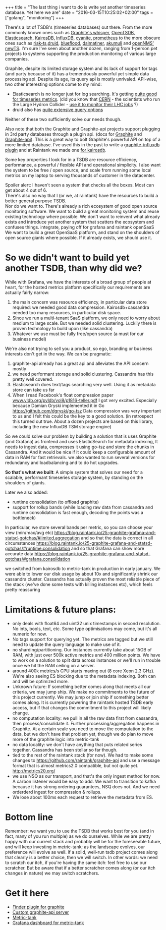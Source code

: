 +++
title = "The last thing i want to do is write yet another timeseries database. Yet here we are"
date = "2016-03-15T10:25:02+02:00"
tags = ["golang", "monitoring"]
+++

There's a lot of TSDB's (timeseries databases) out there.
From the more commonly known ones such as [Graphite's whisper](http://graphite.readthedocs.org/en/latest/whisper.html), [OpenTSDB](http://opentsdb.net/), [Elasticsearch](https://www.elastic.co/products/elasticsearch), [KairosDB](http://kairosdb.github.io/), [InfluxDB](https://influxdata.com/time-series-platform/influxdb/), [cyanite](http://cyanite.io/), [prometheus](http://prometheus.io/) to the more obscure ones such as
[riak-ts](http://basho.com/products/riak-ts/),[druid](http://druid.io), [blueflood](http://blueflood.io/), [dalmatiner](http://dalmatiner.io), [akumuli](http://akumuli.org/) and [openNMS' newTS](https://github.com/OpenNMS/newts ).
I'm sure I've seen about another dozen, ranging from 1-person pet projects to systems supporting the production monitoring of various large companies.

Graphite, despite its limited storage system and its lack of support for tags (and party because of it) has a tremendously powerful yet simple data processing api.
Despite its age, its query api is mostly unrivaled.
API-wise, two other interesting options come to my mind:

* Elasticsearch is no longer just for log searching. It's getting [quite good for timeseries metrics](https://www.elastic.co/blog/elasticsearch-as-a-time-series-data-store).
(did you know that [CERN](http://http://home.cern/) - the scientists who run the Large Hydron Collider - [use it to monitor their LHC jobs](http://cds.cern.ch/record/2011172/files/LHCb-TALK-2015-060.pdf) ?)
* druid also has [quite extensive query options](http://druid.io/docs/0.8.3/querying/querying.html)

Neither of these two sufficiently solve our needs though.

Also note that both the Graphite and Graphite-api projects support plugging in 3rd party databases through a plugin api. (docs for [Graphite](http://graphite.readthedocs.org/en/latest/storage-backends.html) and [Graphite-api](http://graphite-api.readthedocs.org/en/latest/finders.html)).
This is a great way to bolt Graphite's powerful API on top of a more limited database.
I've used this in the past to write a [graphite-influxdb plugin](https://github.com/vimeo/graphite-influxdb) and at Raintank we made one [for kairosdb](https://github.com/raintank/graphite-kairosdb).


Some key properties I look for in a TSDB are resource efficiency, performance, a powerful / flexible API and operational simplicity.
I also want the system to be free / open source, and scale from running some local metrics on my laptop to serving thousands of customer in the datacenter.

Spoiler alert: I haven't seen a system that checks all the boxes.  Most can get about 4 out of 6.  
There's also no way that I (or we, at raintank) have the resources to build a better general purpose TSDB.  
Nor do we want to.  There's already a rich ecosystem of good open source monitoring software.
We want to build a great monitoring system and reuse existing technology where possible.  We don't want to reinvent what already exists and introduce yet another system that scatters the ecosystem and confuses things.
integrate, paying off for grafana and raintank openSaaS
 We want to build a great OpenSaaS platform, and stand on the shoulders of open source giants where possible. If it already exists, we should use it.

# So we didn't want to build yet another TSDB, than why did we?

While with Grafana, we have the interests of a broad group of people at heart, for the hosted metrics platform specifically our requirements are actually fairly narrow:

1. the main concern was resource efficiency, in particular data store required: we needed good data compression.  Kairosdb+cassandra needed too many resources, in particular disk space.
2. Since we run a multi-tenant SaaS platform, we only need to worry about medium to large scale.  But we needed solid clustering.  Luckily there is proven technology to build upon (like cassandra)
3. Whatever we use must be fully free/open source (a must for our business model)

We're also not trying to sell you a product, so ego, branding or business interests don't get in the way.  We can be pragmatic:
1. graphite-api already has a great api and alleviates the API concern mostly
2. we need performant storage and solid clustering.  Cassandra has this pretty well covered.
3. Elasticsearch does text/tags searching very well.  Using it as metadata store can take us far
4. When I read Facebook's float compression paper www.vldb.org/pvldb/vol8/p1816-teller.pdf I got very excited. Especially because Damian Gryski implemented it in Go
https://github.com/dgryski/go-tsz  Data compression was very important to us and I felt this could be the key to a good solution. (in retrospect this turned out true.  About a dozen projects are based on this library, including the new InfluxDB TSM storage engine)


So we could solve our problem by building a solution that is uses Graphite (and Grafana) as frontend and uses ElasticSearch for metadata indexing, 
It needs to ingest data, compresses it using go-tsz and store the chunks in Cassandra.  And it would be nice if it could keep a configurable amount of data in RAM for fast retrievals.
we also wanted to run several versions for redundancy and loadbalancing and to do hot upgrades.


**So that's what we built**: A simple system that solves our need for a scalable, performant timeseries storage system, by standing on the shoulders of giants.

Later we also added:

* runtime consolidation (to offload graphite)
* support for rollup bands (while loading raw data from cassandra and runtime consolidation is fast enough, decoding the points was a bottleneck)

In particular, we store several bands per metric, so you can choose your view (min/max/avg etc) 
https://blog.raintank.io/25-graphite-grafana-and-statsd-gotchas/#limited.aggregation
and so that the data is correct in all circumstances
https://blog.raintank.io/25-graphite-grafana-and-statsd-gotchas/#runtime.consolidation
and so that Grafana can show more accurate data
https://blog.raintank.io/25-graphite-grafana-and-statsd-gotchas/#grafana.consolidation


we switched from kairosdb to metric-tank in production in early january.  We were able to lower our disk usage by about 10x and significantly shrink our cassandra cluster.
Cassandra has actually proven the most reliable piece of the stack (we've done some tests with killing instances etc), which feels pretty reassuring



# Limitations & future plans:

* only deals with float64 and uint32 unix timestamps in second resolution. No ints, bools, text, etc. Some type optimisations may come, but it's all numeric for now.
* No tags support for querying yet. The metrics are tagged but we still need to update the query language to make use of it. 
* no sharding/partitioning. Our instances currently take about 15GB of RAM, with just over 500k active metrics and 400 million points. We have to work on a solution to split data across instances or we'll run in trouble once we hit the RAM ceiling on a server.
* around 400k metrics/s CPU starts maxing out (8 core Xeon 2.3 GHz). We're also seeing ES blocking due to the metadata indexing.  Both can and will be optimized more.
* Unknown future:  If something better comes along that meets all our criteria, we may jump ship.
We make no commitments to the future of this project currently. We may jump or join ship if something better comes along. It is currently powering the raintank hosted TSDB early access, but if that changes the commitment to this project will likely change.
* no computation locality: we pull in all the raw data first from cassandra, then process/consolidate it. Further processing/aggregation happens in Graphite.  At a certain scale you need to move the computation to the data, but we don't have that problem yet, though we do plan to move more of the graphite logic into metric-tank
* no data locality: we don't have anything that puts related series together.  Cassandra has been stellar so far though.
* tied to the rest of the raintank stack (for now). We had to make some changes to https://github.com/raintank/graphite-api and use a message format that is almost metrics2.0 compatible, but not quite yet. http://metrics20.org/
* we use NSQ as our transport, and that's the only ingest method for now.  A carbon listener would be easy to add.  We want to transition to kafka because it has strong ordering guarantees, NSQ does not. And we need orderderd ingest for compression & rollups.
* We lose about 100ms each request to retrieve the metadata from ES.

# Bottom line
Remember: we want you to use the TSDB that works best for you (and in fact, many of you run multiple) as we do ourselves.
While we are pretty happy with our current stack and probably will be for the foreseeable future, and will keep investing in metric-tank; as the landscape evolves, our preference will evolve as well.  If a solid, well-run tsdb project comes along that clearly is a better choice, then we will switch. 
In other words: we need to scratch our itch, if you're having the same itch: feel free to use our scratcher. But be aware that if a better scratcher comes along (or our itch changes in nature) we may switch scratchers.

# Get it here

* [Finder plugin for graphite](https://github.com/raintank/graphite-raintank)
* [Custom graphite-api server](https://github.com/raintank/graphite-api)
* [Metric-tank](https://github.com/raintank/raintank-metric/tree/master/metric_tank)
* [Grafana dashboard for metric-tank](https://github.com/raintank/raintank-docker/blob/master/grafana-dev/dashboards/metric-tank.json)



<!--
Experiences so far:
So far it has been an interesting learning experience, so I'ld like to share a few things:
*) When dealing with large requests / no rollups, i thought data i/o would be slowest. nope
profiling, performance. allocations.

-->




